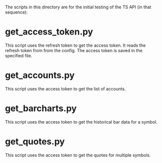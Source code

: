 The scripts in this directory are for the initial testing of the TS API (in that sequence):

# get_access_token.py

This script uses the refresh token to get the access token.
It reads the refresh token from from the config.
The access token is saved in the specified file.

# get_accounts.py

This script uses the access token to get the list of accounts.

# get_barcharts.py

This script uses the access token to get the historical bar data for a symbol.

# get_quotes.py

This script uses the access token to get the quotes for multiple symbols.
